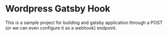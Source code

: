 # Wordpress Gatsby Hook

This is a sample project for building and gatsby application through a POST (or we can even configure it as a webhook) endpoint.
